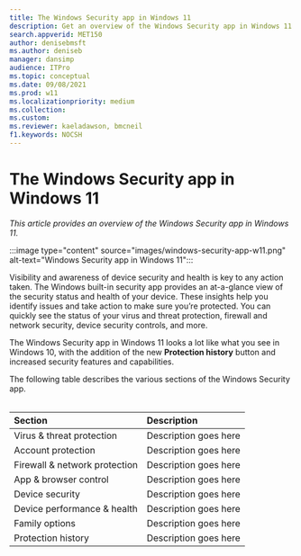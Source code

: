 ```yaml
---
title: The Windows Security app in Windows 11
description: Get an overview of the Windows Security app in Windows 11
search.appverid: MET150 
author: denisebmsft
ms.author: deniseb
manager: dansimp 
audience: ITPro
ms.topic: conceptual
ms.date: 09/08/2021
ms.prod: w11
ms.localizationpriority: medium
ms.collection: 
ms.custom: 
ms.reviewer: kaeladawson, bmcneil
f1.keywords: NOCSH  
---
```


# The Windows Security app in Windows 11

*This article provides an overview of the Windows Security app in Windows 11.*

:::image type="content" source="images/windows-security-app-w11.png" alt-text="Windows Security app in Windows 11":::

Visibility and awareness of device security and health is key to any action taken. The Windows built-in security app provides an at-a-glance view of the security status and health of your device. These insights help you identify issues and take action to make sure you’re protected. You can quickly see the status of your virus and threat protection, firewall and network security, device security controls, and more. 

The Windows Security app in Windows 11 looks a lot like what you see in Windows 10, with the addition of the new **Protection history** button and increased security features and capabilities.

The following table describes the various sections of the Windows Security app.<br/><br/>

| Section | Description |
|:---|:---|
| Virus & threat protection | Description goes here |
| Account protection | Description goes here |
| Firewall & network protection | Description goes here |
| App & browser control | Description goes here |
| Device security | Description goes here |
| Device performance & health | Description goes here |
| Family options | Description goes here |
| Protection history | Description goes here |
